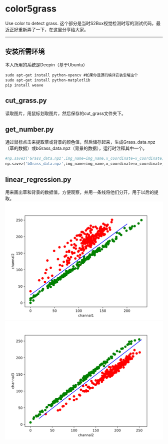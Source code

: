 # color5grass
Use color to detect grass.
这个部分是当时S2Box视觉检测时写的测试代码，最近正好重新弄了一下，在这里分享给大家。

--- 
## 安装所需环境
本人所用的系统是Deepin（基于Ubuntu）
``` shell
sudo apt-get install python-opencv #如果你是源码编译安装忽略这个
sudo apt-get install python-matplotlib
pip install weave
```
## cut_grass.py 
读取图片，用鼠标划取图片，然后保存的cut_grass文件夹下。

## get_number.py
通过鼠标点击来提取草或背景的颜色值，然后储存起来，生成Grass_data.npz（草的数据）或bGrass_data.npz（背景的数据），运行时注释其中一个。
``` python 
#np.savez('Grass_data.npz',img_name=img_name,x_coordinate=x_coordinate,y_coordinate=y_coordinate)
np.savez('bGrass_data.npz',img_name=img_name,x_coordinate=x_coordinate,y_coordinate=y_coordinate)
```
## linear_regression.py
用来画出草和背景的数据值，方便观察，并用一条线将他们分开，用于以后的提取。
![观察图1](./doc/Figure_1.svg)
![观察图2](./doc/Figure_2.svg)
